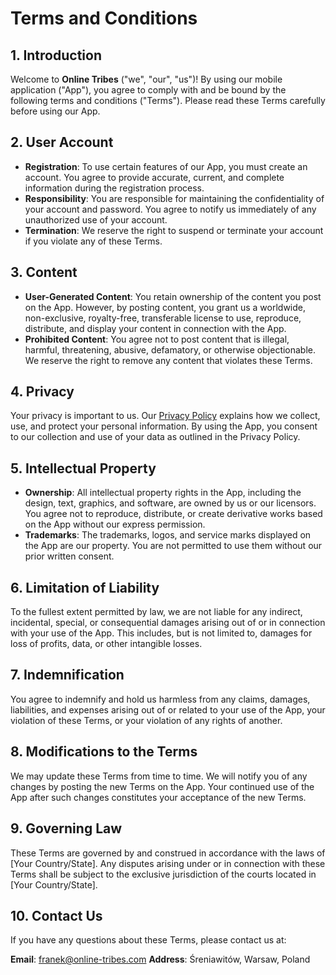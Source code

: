 # Terms and Conditions

## 1. Introduction

Welcome to **Online Tribes** ("we", "our", "us")! By using our mobile application ("App"), you agree to comply with and be bound by the following terms and conditions ("Terms"). Please read these Terms carefully before using our App.

## 2. User Account

- **Registration**: To use certain features of our App, you must create an account. You agree to provide accurate, current, and complete information during the registration process.
- **Responsibility**: You are responsible for maintaining the confidentiality of your account and password. You agree to notify us immediately of any unauthorized use of your account.
- **Termination**: We reserve the right to suspend or terminate your account if you violate any of these Terms.

## 3. Content

- **User-Generated Content**: You retain ownership of the content you post on the App. However, by posting content, you grant us a worldwide, non-exclusive, royalty-free, transferable license to use, reproduce, distribute, and display your content in connection with the App.
- **Prohibited Content**: You agree not to post content that is illegal, harmful, threatening, abusive, defamatory, or otherwise objectionable. We reserve the right to remove any content that violates these Terms.

## 4. Privacy

Your privacy is important to us. Our [Privacy Policy](https://buddamind.github.io/privacy_police_online_tribes/privacy-police-en.html) explains how we collect, use, and protect your personal information. By using the App, you consent to our collection and use of your data as outlined in the Privacy Policy.

## 5. Intellectual Property

- **Ownership**: All intellectual property rights in the App, including the design, text, graphics, and software, are owned by us or our licensors. You agree not to reproduce, distribute, or create derivative works based on the App without our express permission.
- **Trademarks**: The trademarks, logos, and service marks displayed on the App are our property. You are not permitted to use them without our prior written consent.

## 6. Limitation of Liability

To the fullest extent permitted by law, we are not liable for any indirect, incidental, special, or consequential damages arising out of or in connection with your use of the App. This includes, but is not limited to, damages for loss of profits, data, or other intangible losses.

## 7. Indemnification

You agree to indemnify and hold us harmless from any claims, damages, liabilities, and expenses arising out of or related to your use of the App, your violation of these Terms, or your violation of any rights of another.

## 8. Modifications to the Terms

We may update these Terms from time to time. We will notify you of any changes by posting the new Terms on the App. Your continued use of the App after such changes constitutes your acceptance of the new Terms.

## 9. Governing Law

These Terms are governed by and construed in accordance with the laws of [Your Country/State]. Any disputes arising under or in connection with these Terms shall be subject to the exclusive jurisdiction of the courts located in [Your Country/State].

## 10. Contact Us

If you have any questions about these Terms, please contact us at:

**Email**: franek@online-tribes.com
**Address**: Śreniawitów, Warsaw, Poland
